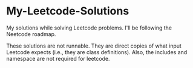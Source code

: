 # My-Leetcode-Solutions
My solutions while solving Leetcode problems. I'll be following the Neetcode roadmap.

These solutions are not runnable. They are direct copies of what input Leetcode expects (i.e., they are class definitions). 
Also, the includes and namespace are not required for leetcode.
